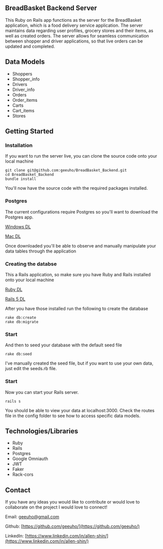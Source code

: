 ## BreadBasket Backend Server

This Ruby on Rails app functions as the server for the BreadBasket application, which is a food delivery service application. The server maintains data regarding user profiles, grocery stores and their items, as well as created orders. The server allows for seamless communication between shopper and driver applications, so that live orders can be updated and completed. 

## Data Models

- Shoppers
- Shopper_info 
- Drivers
- Driver_info
- Orders
- Order_items
- Carts
- Cart_items
- Stores

## Getting Started

### Installation

If you want to run the server live, you can clone the source code onto your local machine

```
git clone git@github.com:geeuho/BreadBasket_Backend.git
cd BreadBasket_Backend
bundle install 
```

You'll now have the source code with the required packages installed. 

### Postgres

The current configurations require Postgres so you'll want to download the Postgres app.

[Windows DL](https://www.postgresql.org/download/windows/)

[Mac DL](https://postgresapp.com/downloads.html)

Once downloaded you'll be able to observe and manually manipulate your data tables through the application

### Creating the databse

This a Rails application, so make sure you have Ruby and Rails installed onto your local machine

[Ruby DL](https://www.ruby-lang.org/en/downloads/)

[Rails 5 DL](https://rubyonrails.org/)

After you have those installed run the following to create the database

```
rake db:create
rake db:migrate
```

### Start

And then to seed your database with the default seed file

```
rake db:seed
```

I've manually created the seed file, but if you want to use your own data, just edit the seeds.rb file. 

### Start

Now you can start your Rails server.

``` 
rails s
```

You should be able to view your data at localhost:3000. Check the routes file in the config folder to see how to access specific data models. 

## Technologies/Libraries  

- Ruby
- Rails
- Postgres
- Google Omniauth
- JWT
- Faker
- Rack-cors

## Contact

If you have any ideas you would like to contribute or would love to collaborate on the project I would love to connect!

Email: geeuho@gmail.com 

Github: [https://github.com/geeuho/](https://github.com/geeuho/)

LinkedIn: [https://www.linkedin.com/in/allen-shin/](https://www.linkedin.com/in/allen-shin/)
